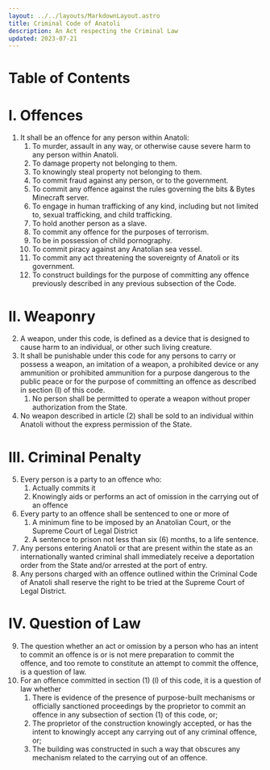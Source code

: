```yaml
---
layout: ../../layouts/MarkdownLayout.astro
title: Criminal Code of Anatoli
description: An Act respecting the Criminal Law
updated: 2023-07-21
---
```

# Table of Contents

# I. Offences
1. It shall be an offence for any person within Anatoli:
    1. To murder, assault in any way, or otherwise cause severe harm to any person within Anatoli.
    2. To damage property not belonging to them.
    3. To knowingly steal property not belonging to them.
    4. To commit fraud against any person, or to the government.
    5. To commit any offence against the rules governing the bits & Bytes Minecraft server.
    6. To engage in human trafficking of any kind, including but not limited to, sexual trafficking, and child trafficking.
    7. To hold another person as a slave.
    8. To commit any offence for the purposes of terrorism.
    9. To be in possession of child pornography.
    10. To commit piracy against any Anatolian sea vessel.
    11. To commit any act threatening the sovereignty of Anatoli or its government.
    12. To construct buildings for the purpose of committing any offence previously described in any previous subsection of the Code.
# II. Weaponry
2. A weapon, under this code, is defined as a device that is designed to cause harm to an individual, or other such living creature.
3. It shall be punishable under this code for any persons to carry or possess a weapon, an imitation of a weapon, a prohibited device or any ammunition or prohibited ammunition for a purpose dangerous to the public peace or for the purpose of committing an offence as described in section (I) of this code.
    1. No person shall be permitted to operate a weapon without proper authorization from the State.
4. No weapon described in article (2) shall be sold to an individual within Anatoli without the express permission of the State.
# III. Criminal Penalty
5. Every person is a party to an offence who:
    1. Actually commits it
    2. Knowingly aids or performs an act of omission in the carrying out of an offence
6. Every party to an offence shall be sentenced to one or more of
    1. A minimum fine to be imposed by an Anatolian Court, or the Supreme Court of Legal District
    2. A sentence to prison not less than six (6) months, to a life sentence.
7. Any persons entering Anatoli or that are present within the state as an internationally wanted criminal shall immediately receive a deportation order from the State and/or arrested at the port of entry.
8. Any persons charged with an offence outlined within the Criminal Code of Anatoli shall reserve the right to be tried at the Supreme Court of Legal District.
# IV. Question of Law
9. The question whether an act or omission by a person who has an intent to commit an offence is or is not mere preparation to commit the offence, and too remote to constitute an attempt to commit the offence, is a question of law.
10. For an offence committed in section (1) (l) of this code, it is a question of law whether
    1. There is evidence of the presence of purpose-built mechanisms or officially sanctioned proceedings by the proprietor to commit an offence in any subsection of section (1) of this code, or;
    2. The proprietor of the construction knowingly accepted, or has the intent to knowingly accept any carrying out of any criminal offence, or;
    3. The building was constructed in such a way that obscures any mechanism related to the carrying out of an offence.
